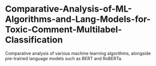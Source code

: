 # Comparative-Analysis-of-ML-Algorithms-and-Lang-Models-for-Toxic-Comment-Multilabel-Classification
Comparative analysis of various machine learning algorithms, alongside pre-trained language models such as BERT and RoBERTa.
